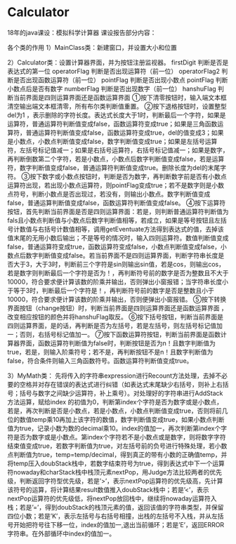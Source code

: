 # Calculator
18年的java课设：模拟科学计算器
课设报告部分内容：

各个类的作用
1）MainClass类：新建窗口，并设置大小和位置

2）Calculator类：设置计算器界面，并为按钮注册监视器。
firstDigit 判断是否是表达式的第一位
operatorFlag 判断是否出现运算符（前一位）
operatorFlag2 判断是否出现函数运算符（前一位）
pointFlag 判断是否出现小数点
pointFlag 判断小数点后是否有数字
numberFlag 判断是否出现数字（前一位）
hanshuFlag 判断当前界面是四则运算界面还是函数运算界面
①按下清零按钮时，输入端文本框清空输出端文本框清零，所有布尔类判断值重置。
②按下退格按钮时，设置整型del为1 ，表示删除的字符长度。表达式长度大于1时，判断最后一个字符，如果是运算符，普通运算符判断值变成false，函数运算符变成true；如果是三角函数运算符，普通运算符判断值变成false，函数运算符变成true，del的值变成3；如果是小数点，小数点判断值变成false，数字判断值变成true；如果是左括号运算符，左括号标记值减一；如果是右括号运算符，右括号标记值减一；如果是数字，再判断倒数第二个字符，若是小数点，小数点后数字判断值变成false，若是运算符，数字判断值变成false，普通运算符判断值变成true。删除长度为del的末尾字符。
③按下数字或小数点按钮时，判断是否为数字，再判断数字前是否有小数点运算符出现，若出现小数点运算符，则pointFlag变成true；若不是数字则是小数点符号，判断小数点是否出现过，若没有，则输出小数点。数字判断值变成false，普通运算判断值变成false，函数运算符判断值变成false。
④按下运算符按钮，首先判断当前界面是否是四则运算界面：若是，则判断普通运算符判断值为fals且小数点判断值与小数点后数字判断值相等，若成立，如果是等号按钮且左括号计数值与右括号计数值相等，调用getEventuate方法得到表达式的值，去掉该值末尾的无用小数后输出；不是等号的情况时，输入四则运算符。数值判断值变成false，普通运算符变成true，函数运算符变成false，小数点判断值变成false，小数点后数字判断值变成false。若当前界面不是四则运算界面，判断字符串长度是否大于3，大于3时，判断前三个字符是sin则输出sin值，若是cos，则输出cos，若是数字则判断最后一个字符是否为！，再判断符号前的数字是否为整数且不大于10000，符合要求便计算该数的阶乘并输出，否则弹出小窗报错；当字符串长度小于等于3时，判断最后一个字符是！，再判断符号前的数字是否是整数且小于10000，符合要求便计算该数的阶乘并输出，否则便弹出小窗报错。
⑤按下转换界面按钮（change按钮）时，判断当前界面是四则运算界面还是函数运算界面 ，改变相应按钮的颜色并将hanshuFlag取反。
⑥按下括号按钮，判断当前界面是四则运算界面，是的话，再判断是否为左括号，若是左括号，则左括号标记值加一；否则，右括号标记值加一。
⑦按下函数运算符按钮，判断当前界面是函数计算器界面，函数运算符判断值为false时，判断按钮是否为n！且数字判断值为true，若是，则输入阶乘符号；若不是，再判断按钮不是n！且数字判断值为false，符合条件则输入三角函数符号。函数运算符判断值变成true。

3）MyMath类： 
先将传入的字符串expression进行Recount方法处理，去掉不必要的空格并对存在错误的表达式进行纠错（如表达式末尾缺少右括号，则补上右括号；括号与数字之间缺少运算符，补上乘号）。对处理好的字符串进行AddStack方法运算，赋给index 的初值为0，判断第index个字符是否为数字或是小数点，若是，再次判断是否是小数点，若是小数点，小数点判断值变成true，否则将前几位的数值temp乘10再加上该字符的数值，数字判断值变成true，如果小数点判断值为true，记录小数为数的decimal乘10。index的值加一，再次判断第index个字符是否为数字或是小数点。第index个字符若不是小数点或是数字，则将数字字符结束值变成true，若数字判断值为true，对左括号前的负号进行特殊处理，若小数点判断值为true，temp=temp/decimal，得到真正的带有小数的正确值temp，并将temp压入doubStack栈中，若数字结束符号为true，得到表达式中下一个运算符nowaday和charStack栈中栈顶元素nextPop，用Judge方法比较两者的优先级，判断返回字符型优先级，若是’>’，表示nextPop运算符的优先级高，先计算该符号的运算，将计算结果result数值推入doubStack栈中；若是’<’，表示nextPop运算符的优先级低，将nextPop放回栈中，继续将nowaday运算符入栈；若是’=’，得到doubStack的栈顶元素的值，返回该值的字符串类型，并保留四位小数；若是’K’，表示左括号与右括号相撞，出栈的左括号不入栈，并从左括号开始把符号往下移一位，index的值加一,退出当前循环；若是’E’，返回ERROR字符串。在外部循环中index的值加一。
